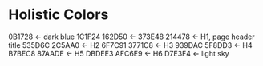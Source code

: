 # Holistic Colors

0B1728 <- dark blue                  1C1F24
162D50 <-                            373E48
214478 <- H1, page header title      535D6C
2C5AA0 <- H2                         6F7C91
3771C8 <- H3                         939DAC
5F8DD3 <- H4                         B7BEC8
87AADE <- H5                         DBDEE3
AFC6E9 <- H6
D7E3F4 <- light sky



